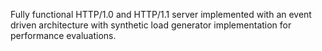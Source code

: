 Fully functional HTTP/1.0 and HTTP/1.1 server implemented with an event driven architecture with synthetic load generator implementation for performance evaluations.
